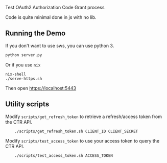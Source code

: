 Test OAuth2 Authorization Code Grant process


Code is quite minimal done in js with no lib.


## Running the Demo

If you don't want to use sws, you can use python 3.

``` python
python server.py
```

Or if you use `nix`

```
nix-shell
./serve-https.sh
```

Then open <https://localhost:5443>

## Utility scripts

Modify `scripts/get_refresh_token` to retrieve a refresh/access token from the CTR API. 

```bash
    ./scripts/get_refresh_token.sh CLIENT_ID CLIENT_SECRET
```

Modify `scripts/test_access_token` to use your access token to query the CTR API.

```bash
    ./scripts/test_access_token.sh ACCESS_TOKEN
```
